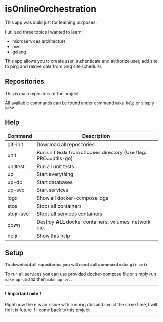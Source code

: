 # isOnlineOrchestration

This app was build just for learning purposes. 

I utilized three topics I wanted to learn:

- microservices architecture
- mvc
- golang

This app allows you to create user, authenticate and authorize user, add site to ping and retrive data from ping site scheduler.

## Repositories

This is main repository of the project.

All available commands can be found under command `make help` or simply `make`

## Help

| Command  | Description                                                     |
| -------- | --------------------------------------------------------------- |
| git-init | Download all repositories                                       |
| unit     | Run unit tests from choosen directory (Use flag: PROJ=utils-go) |
| unittest | Run all unit tests                                              |
| up       | Start everything                                                |
| up-db    | Start databases                                                 |
| up-svc   | Start services                                                  |
| logs     | Show all docker-compose logs                                    |
| stop     | Stops all containers                                            |
| stop-svc | Stops all services containers                                   |
| down     | Destroy **ALL** docker containers, volumes, network etc.        |
| help     | Show this help                                                  |

## Setup

To download all repositories you will need call command `make git-init`

To run all services you can use provided docker-compose file or simply run `make up-db` and then `make up-svc`. 

---

:exclamation: **Important note** :exclamation:

Right now there is an issiue with running dbs and svc at the same time, I will fix it in future if I come back to this project

---
